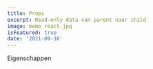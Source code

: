 ```yaml
---
title: Props 
excerpt: Read-only data van parent naar child
image: memo_react.jpg
isFeatured: true
date: '2021-09-16'
---
```


Eigenschappen 